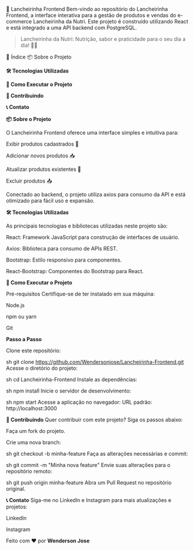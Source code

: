 🥪 Lancheirinha Frontend
Bem-vindo ao repositório do Lancheirinha Frontend, a interface interativa para a gestão de produtos e vendas do e-commerce Lancheirinha da Nutri. Este projeto é construído utilizando React e está integrado a uma API backend com PostgreSQL.

> Lancheirinha da Nutri: Nutrição, sabor e praticidade para o seu dia a dia! 🍎✨

📖 Índice
📦 Sobre o Projeto

**🛠️ Tecnologias Utilizadas**

**🚀 Como Executar o Projeto**

**🤝 Contribuindo**

**📞 Contato**

**📦 Sobre o Projeto**

O Lancheirinha Frontend oferece uma interface simples e intuitiva para:

Exibir produtos cadastrados 🛒

Adicionar novos produtos 📥

Atualizar produtos existentes 📝

Excluir produtos 📤

Conectado ao backend, o projeto utiliza axios para consumo da API e está otimizado para fácil uso e expansão.

**🛠️ Tecnologias Utilizadas**

As principais tecnologias e bibliotecas utilizadas neste projeto são:

React: Framework JavaScript para construção de interfaces de usuário.

Axios: Biblioteca para consumo de APIs REST.

Bootstrap: Estilo responsivo para componentes.

React-Bootstrap: Componentes do Bootstrap para React.

**🚀 Como Executar o Projeto**

Pré-requisitos
Certifique-se de ter instalado em sua máquina:

Node.js

npm ou yarn

Git

**Passo a Passo**

Clone este repositório:

sh
git clone https://github.com/Wendersonjose/Lancheirinha-Frontend.git
Acesse o diretório do projeto:

sh
cd Lancheirinha-Frontend
Instale as dependências:

sh
npm install
Inicie o servidor de desenvolvimento:

sh
npm start
Acesse a aplicação no navegador: URL padrão: http://localhost:3000

**🤝 Contribuindo**
Quer contribuir com este projeto? Siga os passos abaixo:

Faça um fork do projeto.

Crie uma nova branch:

sh
git checkout -b minha-feature
Faça as alterações necessárias e commit:

sh
git commit -m "Minha nova feature"
Envie suas alterações para o repositório remoto:

sh
git push origin minha-feature
Abra um Pull Request no repositório original.

**📞 Contato**
Siga-me no LinkedIn e Instagram para mais atualizações e projetos:

LinkedIn

Instagram

Feito com ❤️ por **Wenderson Jose**